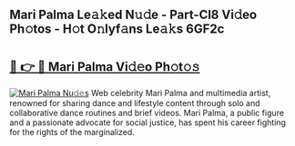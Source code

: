 ## Mari Palma Le𝚊𝚔ed N𝚞𝚍e - Part-Cl8 Vi𝚍eo Ph𝚘tos - H𝚘t O𝚗lyf𝚊ns Le𝚊𝚔s 6GF2c

# <h2><a href="http://hf8fvuz.feru.top/?c=Mari+Palma">🔗 👉 🔴 Mari Palma Vi𝚍𝚎o Ph𝚘t𝚘𝚜</a></h2>

[![Mari Palma Nu𝚍𝚎s](https://i.imgur.com/0TWrTi3.gif)](http://hf8fvuz.feru.top/?c=Mari+Palma)
Web celebrity Mari Palma and multimedia artist, renowned for sharing dance and lifestyle content through solo and collaborative dance routines and brief videos. Mari Palma, a public figure and a passionate advocate for social justice, has spent his career fighting for the rights of the marginalized. 
